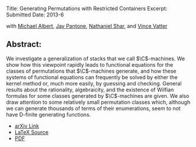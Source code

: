 Title: Generating Permutations with Restricted Containers
Excerpt: Submitted
Date: 2013-6

with 
[Michael Albert](http://www.cs.otago.ac.nz/staff/michael.html),
[Jay Pantone](http://jaypantone.com),
[Nathaniel Shar](http://www.math.rutgers.edu/~nbs48/), and
[Vince Vatter](http://people.clas.ufl.edu/vatter/)


## Abstract:

We investigate a generalization of stacks that we call $\C$-machines. We show 
how this viewpoint rapidly leads to functional equations for the classes of 
permutations that $\C$-machines generate, and how these systems of functional 
equations can frequently be solved by either the kernel method or, much more 
easily, by guessing and checking.  General results about the rationality, 
algebraicity, and the existence of Wilfian formulas for some classes generated 
by $\C$-machines are given.  We also draw attention to some relatively small 
permutation classes which, although we can generate thousands of terms of their 
enumerations, seem to not have D-finite generating functions.

- [arXiv Link](http://arxiv.org/abs/1510.00269)
- [LaTeX Source]({filename}/pdfs/cmachines.tex)
- [PDF]({filename}/pdfs/cmachines.pdf)
